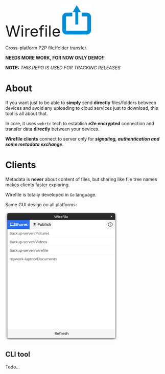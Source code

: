 
<font size="10">Wirefile</font><img src="./wirefile.png"  width="100" height="100">



Cross-platform P2P file/folder transfer.


**NEEDS MORE WORK, FOR NOW ONLY DEMO!!**

**NOTE:** *THIS REPO IS USED FOR TRACKING RELEASES*

# About
If you want just to be able to **simply** send **directly** files/folders between devices and avoid any uploading to cloud services just to download, this tool is all about that.

In core, it uses `webrtc` tech to establish **e2e encrypted** connection and transfer data **directly** between your devices.

**Wirefile clients** connect to server only for ***signaling, authentication and some metadata exchange***.

# Clients
Metadata is **never** about content of files, but sharing like file tree names makes clients faster exploring.

Wirefile is totally developed in `Go` language.


Same GUI design on all platforms: 

<img src="./gui1.png"  width="350" height="400">



## CLI tool 
Todo...


